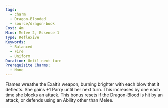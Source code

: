 ```yaml
---
tags:
  - charm
  - Dragon-Blooded
  - source/dragon-book
Cost: 4m
Mins: Melee 2, Essence 1
Type: Reflexive
Keywords:
  - Balanced
  - Fire
  - Uniform
Duration: Until next turn
Prerequisite Charms:
  - None
---
```

Flames wreathe the Exalt’s weapon, burning brighter with each blow that it deflects. She gains +1 Parry until her next turn. This increases by one each time she blocks an attack. This bonus resets if the Dragon-Blood is hit by an attack, or defends using an Ability other than Melee.